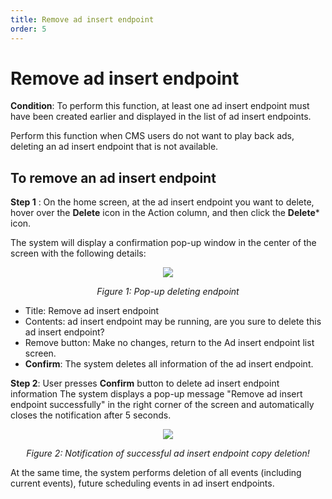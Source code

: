 ```yaml
---
title: Remove ad insert endpoint
order: 5
---
```


# Remove ad insert endpoint

**Condition**: To perform this function, at least one ad insert endpoint must have been created earlier and displayed in the list of ad insert endpoints.

Perform this function when CMS users do not want to play back ads, deleting an ad insert endpoint that is not available.

## To remove an ad insert endpoint

**Step 1** :
On the home screen, at the ad insert endpoint you want to delete, hover over the **Delete** icon in the Action column, and then click the **Delete**\* icon.

The system will display a confirmation pop-up window in the center of the screen with the following details:

<center>

![](/images/dai/pop-up-delete-endpoint.png)

_Figure 1: Pop-up deleting endpoint_

</center>

- Title: Remove ad insert endpoint
- Contents: ad insert endpoint may be running, are you sure to delete this ad insert endpoint?
- Remove button: Make no changes, return to the Ad insert endpoint list screen.
- **Confirm**: The system deletes all information of the ad insert endpoint.

**Step 2**: User presses **Confirm** button to delete ad insert endpoint information
The system displays a pop-up message "Remove ad insert endpoint successfully" in the right corner of the screen and automatically closes the notification after 5 seconds.

<center>

![](/images/dai/success-delete.png)

_Figure 2: Notification of successful ad insert endpoint copy deletion!_

</center>

At the same time, the system performs deletion of all events (including current events), future scheduling events in ad insert endpoints.
